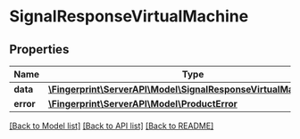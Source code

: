 # SignalResponseVirtualMachine

## Properties
Name | Type | Description | Notes
------------ | ------------- | ------------- | -------------
**data** | [**\Fingerprint\ServerAPI\Model\SignalResponseVirtualMachineData**](SignalResponseVirtualMachineData.md) |  | [optional] 
**error** | [**\Fingerprint\ServerAPI\Model\ProductError**](ProductError.md) |  | [optional] 

[[Back to Model list]](../../README.md#documentation-for-models) [[Back to API list]](../../README.md#documentation-for-api-endpoints) [[Back to README]](../../README.md)

